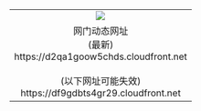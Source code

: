 ﻿<table>
  <tr></tr>
  <tr><td colspan=2 align=center><img src="https://d2qa1goow5chds.cloudfront.net/Up/oGate.jpg" /></td></tr>
  <tr><td colspan=2 align=center>网门动态网址<br/>(最新)
<br>https://d2qa1goow5chds.cloudfront.net
<br/><br/>(以下网址可能失效)
<br>https://df9gdbts4gr29.cloudfront.net
    </td>
  </tr>
</table>
